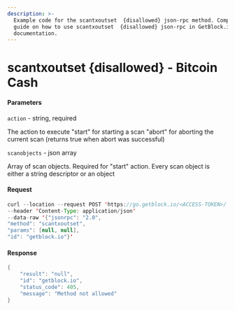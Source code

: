 ```yaml
---
description: >-
  Example code for the scantxoutset  {disallowed} json-rpc method. Сomplete
  guide on how to use scantxoutset  {disallowed} json-rpc in GetBlock.io Web3
  documentation.
---
```


# scantxoutset {disallowed} - Bitcoin Cash

#### Parameters

`action` - string, required

The action to execute "start" for starting a scan "abort" for aborting the current scan (returns true when abort was successful)

`scanobjects` - json array

Array of scan objects. Required for "start" action. Every scan object is either a string descriptor or an object

#### Request

```java
curl --location --request POST 'https://go.getblock.io/<ACCESS-TOKEN>/' 
--header 'Content-Type: application/json' 
--data-raw '{"jsonrpc": "2.0",
"method": "scantxoutset",
"params": [null, null],
"id": "getblock.io"}'
```

#### Response

```java
{
    "result": "null",
    "id": "getblock.io",
    "status_code": 405,
    "message": "Method not allowed"
}
```

